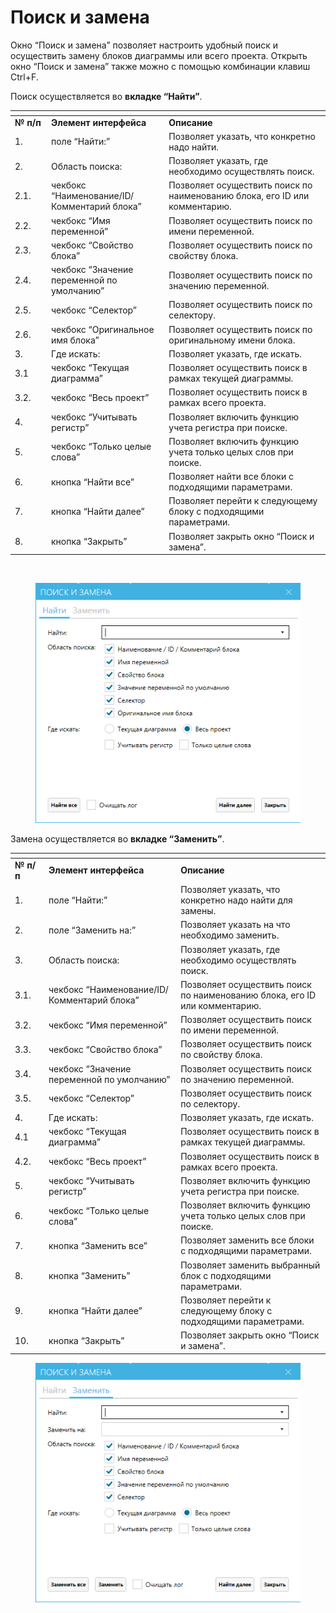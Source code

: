 # Поиск и замена

Окно “Поиск и замена” позволяет настроить удобный поиск и осуществить замену блоков диаграммы или всего проекта. Открыть окно “Поиск и замена” также можно с помощью комбинации клавиш Ctrl+F.

Поиск осуществляется во **вкладке “Найти”**.&#x20;

<table data-header-hidden><thead><tr><th width="59"></th><th width="209"></th><th width="356"></th></tr></thead><tbody><tr><td><strong>№ п/п</strong></td><td><strong>Элемент интерфейса</strong></td><td><strong>Описание</strong></td></tr><tr><td>1.</td><td>поле “Найти:”</td><td>Позволяет указать, что конкретно надо найти.</td></tr><tr><td>2.</td><td>Область поиска:</td><td>Позволяет указать, где необходимо осуществлять поиск.</td></tr><tr><td>2.1.</td><td>чекбокс “Наименование/ID/ Комментарий блока”</td><td>Позволяет осуществить поиск по наименованию блока, его ID или комментарию.</td></tr><tr><td>2.2.</td><td>чекбокс “Имя переменной”</td><td>Позволяет осуществить поиск по имени переменной.</td></tr><tr><td>2.3.</td><td>чекбокс “Свойство блока”</td><td>Позволяет осуществить поиск по свойству блока.</td></tr><tr><td>2.4.</td><td>чекбокс “Значение переменной по умолчанию”</td><td>Позволяет осуществить поиск по значению переменной.</td></tr><tr><td>2.5.</td><td>чекбокс “Селектор”</td><td>Позволяет осуществить поиск по селектору.</td></tr><tr><td>2.6.</td><td>чекбокс “Оригинальное имя блока”</td><td>Позволяет осуществить поиск по оригинальному имени блока.</td></tr><tr><td>3.</td><td>Где искать:</td><td>Позволяет указать, где искать.</td></tr><tr><td>3.1</td><td>чекбокс “Текущая диаграмма”</td><td>Позволяет осуществить поиск в рамках текущей диаграммы.</td></tr><tr><td>3.2.</td><td>чекбокс “Весь проект”</td><td>Позволяет осуществить поиск в рамках всего проекта.</td></tr><tr><td>4.</td><td>чекбокс “Учитывать регистр”</td><td>Позволяет включить функцию учета регистра при поиске.</td></tr><tr><td>5.</td><td>чекбокс “Только целые слова”</td><td>Позволяет включить функцию учета только целых слов при поиске.</td></tr><tr><td>6.</td><td>кнопка “Найти все”</td><td>Позволяет найти все блоки с подходящими параметрами.</td></tr><tr><td>7.</td><td>кнопка “Найти далее”</td><td>Позволяет перейти к следующему блоку с подходящими параметрами.</td></tr><tr><td>8.</td><td>кнопка “Закрыть”</td><td>Позволяет закрыть окно “Поиск и замена”.</td></tr></tbody></table>

<figure><img src="https://lh7-rt.googleusercontent.com/docsz/AD_4nXeV_URh_Hbzg0m8KRLEmINVbD3ZSziwPIaZzfwBl8a887aSpdjqgn-I3PefhZ9or00oXoi-K8wiB2nOfXh99Y2lcBHmr3XnGUupJ8sAKUVqPA27adnS_J4qAUGJ1Y_OL2tnCgu0EPhu8HfDjmckpGb0g-g?key=hkb4d-2cPaGQ51ygcyhvzQ" alt=""><figcaption></figcaption></figure>

<figure><img src="../../../../.gitbook/assets/изображение (5) (1) (1) (1).png" alt=""><figcaption></figcaption></figure>

Замена осуществляется во **вкладке “Заменить”**.

<table data-header-hidden><thead><tr><th width="54"></th><th width="261"></th><th width="343"></th></tr></thead><tbody><tr><td><strong>№ п/п</strong></td><td><strong>Элемент интерфейса</strong></td><td><strong>Описание</strong></td></tr><tr><td>1.</td><td>поле “Найти:”</td><td>Позволяет указать, что конкретно надо найти для замены.</td></tr><tr><td>2.</td><td>поле “Заменить на:”</td><td>Позволяет указать на что необходимо заменить.</td></tr><tr><td>3.</td><td>Область поиска:</td><td>Позволяет указать, где необходимо осуществлять поиск.</td></tr><tr><td>3.1.</td><td>чекбокс “Наименование/ID/ Комментарий блока”</td><td>Позволяет осуществить поиск по наименованию блока, его ID или комментарию.</td></tr><tr><td>3.2.</td><td>чекбокс “Имя переменной”</td><td>Позволяет осуществить поиск по имени переменной.</td></tr><tr><td>3.3.</td><td>чекбокс “Свойство блока”</td><td>Позволяет осуществить поиск по свойству блока.</td></tr><tr><td>3.4.</td><td>чекбокс “Значение переменной по умолчанию”</td><td>Позволяет осуществить поиск по значению переменной.</td></tr><tr><td>3.5.</td><td>чекбокс “Селектор”</td><td>Позволяет осуществить поиск по селектору.</td></tr><tr><td>4.</td><td>Где искать:</td><td>Позволяет указать, где искать.</td></tr><tr><td>4.1</td><td>чекбокс “Текущая диаграмма”</td><td>Позволяет осуществить поиск в рамках текущей диаграммы.</td></tr><tr><td>4.2.</td><td>чекбокс “Весь проект”</td><td>Позволяет осуществить поиск в рамках всего проекта.</td></tr><tr><td>5.</td><td>чекбокс “Учитывать регистр”</td><td>Позволяет включить функцию учета регистра при поиске.</td></tr><tr><td>6.</td><td>чекбокс “Только целые слова”</td><td>Позволяет включить функцию учета только целых слов при поиске.</td></tr><tr><td>7.</td><td>кнопка “Заменить все”</td><td>Позволяет заменить все блоки с подходящими параметрами.</td></tr><tr><td>8.</td><td>кнопка “Заменить”</td><td>Позволяет заменить выбранный блок с подходящими параметрами.</td></tr><tr><td>9.</td><td>кнопка “Найти далее”</td><td>Позволяет перейти к следующему блоку с подходящими параметрами.</td></tr><tr><td>10.</td><td>кнопка “Закрыть”</td><td>Позволяет закрыть окно “Поиск и замена”.</td></tr></tbody></table>

<figure><img src="../../../../.gitbook/assets/изображение (6) (1).png" alt=""><figcaption></figcaption></figure>
